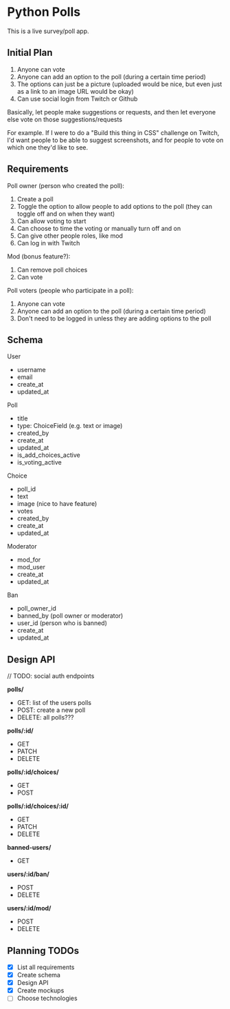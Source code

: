 # Python Polls

This is a live survey/poll app.

## Initial Plan

1. Anyone can vote
2. Anyone can add an option to the poll (during a certain time period)
3. The options can just be a picture (uploaded would be nice, but even just as a link to an image URL would be okay)
4. Can use social login from Twitch or Github

Basically, let people make suggestions or requests, and then let everyone else vote on those suggestions/requests

For example. If I were to do a "Build this thing in CSS" challenge on Twitch, I'd want people to be able to suggest screenshots, and for people to vote on which one they'd like to see.

## Requirements

Poll owner (person who created the poll):
1. Create a poll
2. Toggle the option to allow people to add options to the poll (they can toggle off and on when they want)
3. Can allow voting to start
4. Can choose to time the voting or manually turn off and on
5. Can give other people roles, like mod
6. Can log in with Twitch

Mod (bonus feature?):
1. Can remove poll choices
2. Can vote

Poll voters (people who participate in a poll):
1. Anyone can vote
2. Anyone can add an option to the poll (during a certain time period)
3. Don't need to be logged in unless they are adding options to the poll

## Schema

User
- username
- email
- create_at
- updated_at

Poll
- title
- type: ChoiceField (e.g. text or image)
- created_by
- create_at
- updated_at
- is_add_choices_active
- is_voting_active

Choice
- poll_id
- text
- image (nice to have feature)
- votes
- created_by
- create_at
- updated_at

Moderator
- mod_for
- mod_user
- create_at
- updated_at

Ban
- poll_owner_id
- banned_by (poll owner or moderator)
- user_id (person who is banned)
- create_at
- updated_at

## Design API

// TODO: social auth endpoints

**polls/**

- GET: list of the users polls
- POST: create a new poll
- DELETE: all polls???

**polls/:id/**

- GET
- PATCH
- DELETE

**polls/:id/choices/**

- GET
- POST

**polls/:id/choices/:id/**

- GET
- PATCH
- DELETE

**banned-users/**

- GET

**users/:id/ban/**

- POST
- DELETE

**users/:id/mod/**

- POST
- DELETE

## Planning TODOs

- [x] List all requirements
- [x] Create schema
- [x] Design API
- [x] Create mockups
- [ ] Choose technologies
